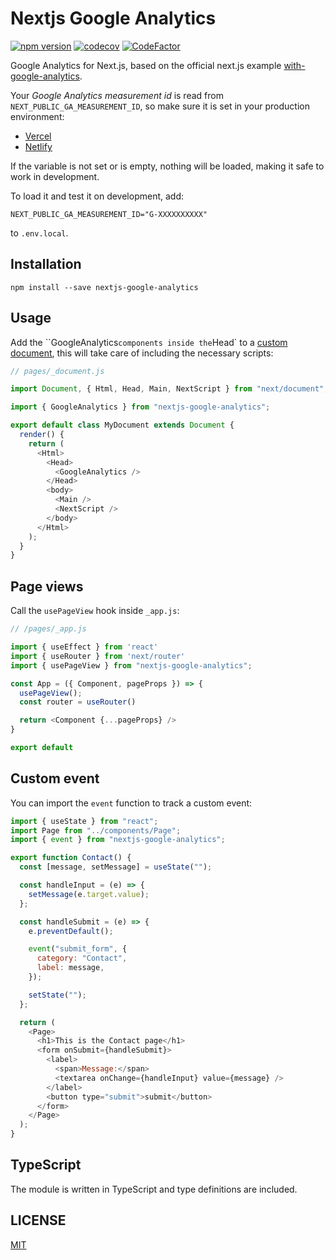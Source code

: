 # Nextjs Google Analytics

[![npm version](https://badge.fury.io/js/nextjs-google-analytics.svg)](https://badge.fury.io/js/nextjs-google-analytics)
[![codecov](https://codecov.io/gh/MauricioRobayo/nextjs-google-analytics/branch/main/graph/badge.svg?token=ywhhMAVgON)](https://codecov.io/gh/MauricioRobayo/nextjs-google-analytics)
[![CodeFactor](https://www.codefactor.io/repository/github/mauriciorobayo/nextjs-google-analytics/badge)](https://www.codefactor.io/repository/github/mauriciorobayo/nextjs-google-analytics)

Google Analytics for Next.js, based on the official next.js example [with-google-analytics](https://github.com/vercel/next.js/tree/master/examples/with-google-analytics).

Your _Google Analytics measurement id_ is read from `NEXT_PUBLIC_GA_MEASUREMENT_ID`, so make sure it is set in your production environment:

- [Vercel](https://vercel.com/docs/environment-variables)
- [Netlify](https://www.netlify.com/blog/2020/12/10/environment-variables-in-next.js-and-netlify/)

If the variable is not set or is empty, nothing will be loaded, making it safe to work in development.

To load it and test it on development, add:

```
NEXT_PUBLIC_GA_MEASUREMENT_ID="G-XXXXXXXXXX"
```

to `.env.local`.

## Installation

```
npm install --save nextjs-google-analytics
```

## Usage

Add the ``GoogleAnalytics` components inside the `Head` to a [custom document](https://nextjs.org/docs/advanced-features/custom-document), this will take care of including the necessary scripts:

```js
// pages/_document.js

import Document, { Html, Head, Main, NextScript } from "next/document";

import { GoogleAnalytics } from "nextjs-google-analytics";

export default class MyDocument extends Document {
  render() {
    return (
      <Html>
        <Head>
          <GoogleAnalytics />
        </Head>
        <body>
          <Main />
          <NextScript />
        </body>
      </Html>
    );
  }
}
```

## Page views

Call the `usePageView` hook inside `_app.js`:

```js
// /pages/_app.js

import { useEffect } from 'react'
import { useRouter } from 'next/router'
import { usePageView } from "nextjs-google-analytics";

const App = ({ Component, pageProps }) => {
  usePageView();
  const router = useRouter()

  return <Component {...pageProps} />
}

export default
```

## Custom event

You can import the `event` function to track a custom event:

```js
import { useState } from "react";
import Page from "../components/Page";
import { event } from "nextjs-google-analytics";

export function Contact() {
  const [message, setMessage] = useState("");

  const handleInput = (e) => {
    setMessage(e.target.value);
  };

  const handleSubmit = (e) => {
    e.preventDefault();

    event("submit_form", {
      category: "Contact",
      label: message,
    });

    setState("");
  };

  return (
    <Page>
      <h1>This is the Contact page</h1>
      <form onSubmit={handleSubmit}>
        <label>
          <span>Message:</span>
          <textarea onChange={handleInput} value={message} />
        </label>
        <button type="submit">submit</button>
      </form>
    </Page>
  );
}
```

## TypeScript

The module is written in TypeScript and type definitions are included.

## LICENSE

[MIT](./LICENSE)
